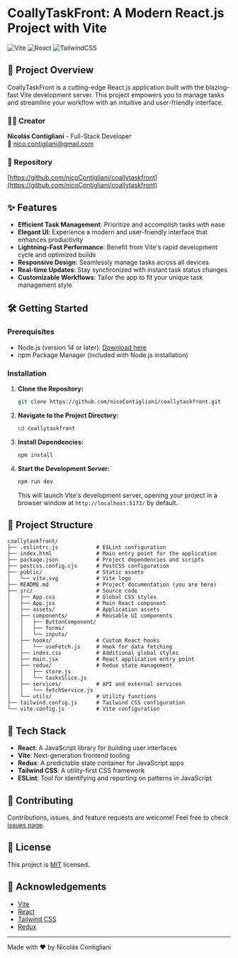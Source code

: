 # CoallyTaskFront: A Modern React.js Project with Vite

![Vite](https://img.shields.io/badge/vite-%23646CFF.svg?style=for-the-badge&logo=vite&logoColor=white)
![React](https://img.shields.io/badge/react-%2320232a.svg?style=for-the-badge&logo=react&logoColor=%2361DAFB)
![TailwindCSS](https://img.shields.io/badge/tailwindcss-%2338B2AC.svg?style=for-the-badge&logo=tailwind-css&logoColor=white)

## 🚀 Project Overview

CoallyTaskFront is a cutting-edge React.js application built with the blazing-fast Vite development server. This project empowers you to manage tasks and streamline your workflow with an intuitive and user-friendly interface.

### 👨‍💻 Creator

**Nicolás Contigliani** - Full-Stack Developer  
📧 [nico.contigliani@gmail.com](mailto:nico.contigliani@gmail.com)

### 🔗 Repository

[https://github.com/nicoContigliani/coallytaskfront](https://github.com/nicoContigliani/coallytaskfront)

## ✨ Features

- **Efficient Task Management**: Prioritize and accomplish tasks with ease
- **Elegant UI**: Experience a modern and user-friendly interface that enhances productivity
- **Lightning-Fast Performance**: Benefit from Vite's rapid development cycle and optimized builds
- **Responsive Design**: Seamlessly manage tasks across all devices
- **Real-time Updates**: Stay synchronized with instant task status changes
- **Customizable Workflows**: Tailor the app to fit your unique task management style

## 🛠️ Getting Started

### Prerequisites

- Node.js (version 14 or later): [Download here](https://nodejs.org/en/)
- npm Package Manager (included with Node.js installation)

### Installation

1. **Clone the Repository:**

   ```bash
   git clone https://github.com/nicoContigliani/coallytaskfront.git
   ```

2. **Navigate to the Project Directory:**

   ```bash
   cd coallytaskfront
   ```

3. **Install Dependencies:**

   ```bash
   npm install
   ```

4. **Start the Development Server:**

   ```bash
   npm run dev
   ```

   This will launch Vite's development server, opening your project in a browser window at `http://localhost:5173/` by default.

## 📁 Project Structure

```
coallytaskfront/
├── .eslintrc.js            # ESLint configuration
├── index.html              # Main entry point for the application
├── package.json            # Project dependencies and scripts
├── postcss.config.cjs      # PostCSS configuration
├── public/                 # Static assets
│   └── vite.svg            # Vite logo
├── README.md               # Project documentation (you are here)
├── src/                    # Source code
│   ├── App.css             # Global CSS styles
│   ├── App.jsx             # Main React component
│   ├── assets/             # Application assets
│   ├── components/         # Reusable UI components
│   │   ├── ButtonComponent/
│   │   ├── forms/
│   │   └── inputs/
│   ├── hooks/              # Custom React hooks
│   │   └── useFetch.js     # Hook for data fetching
│   ├── index.css           # Additional global styles
│   ├── main.jsx            # React application entry point
│   ├── redux/              # Redux state management
│   │   ├── store.js
│   │   └── tasksSlice.js
│   ├── services/           # API and external services
│   │   └── fetchService.js
│   └── utils/              # Utility functions
├── tailwind.config.js      # Tailwind CSS configuration
└── vite.config.js          # Vite configuration
```

## 🧰 Tech Stack

- **React**: A JavaScript library for building user interfaces
- **Vite**: Next-generation frontend tooling
- **Redux**: A predictable state container for JavaScript apps
- **Tailwind CSS**: A utility-first CSS framework
- **ESLint**: Tool for identifying and reporting on patterns in JavaScript

## 🤝 Contributing

Contributions, issues, and feature requests are welcome! Feel free to check [issues page](https://github.com/nicoContigliani/coallytaskfront/issues).

## 📜 License

This project is [MIT](https://choosealicense.com/licenses/mit/) licensed.

## 🙏 Acknowledgements

- [Vite](https://vitejs.dev/)
- [React](https://reactjs.org/)
- [Tailwind CSS](https://tailwindcss.com/)
- [Redux](https://redux.js.org/)

---

Made with ❤️ by Nicolás Contigliani
```
